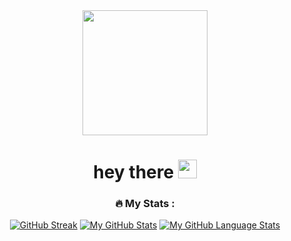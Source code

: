 <div id="header" align="center">
  <img src="https://media3.giphy.com/media/v1.Y2lkPTc5MGI3NjExODZscnU5Zm1nNW9kNHZjc2ZwYmdoMG40NzRsM3Rpb3JtNHFyc2plciZlcD12MV9pbnRlcm5hbF9naWZfYnlfaWQmY3Q9Zw/L1R1tvI9svkIWwpVYr/giphy.webp" width="200"/>
  <h1>
    hey there
    <img src="https://media.giphy.com/media/hvRJCLFzcasrR4ia7z/giphy.gif" width="30px"/>
  </h1>
  
### :fire: My Stats :
[![GitHub Streak](http://github-readme-streak-stats.herokuapp.com?user=allypetroova&theme=dark&background=000000)](https://git.io/streak-stats)
[![My GitHub Stats](https://github-readme-stats.vercel.app/api/?username=allypetroova&count_private=true&theme=tokyonight&showicons=true)]()
[![My GitHub Language Stats](https://github-readme-stats.vercel.app/api/top-langs/?username=allypetroova&langs_count=5&theme=tokyonight)]()

</div>
